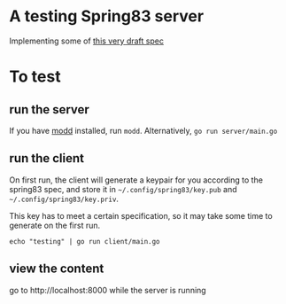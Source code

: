 # A testing Spring83 server

Implementing some of [this very draft spec](https://github.com/robinsloan/spring-83-spec/blob/main/draft-20220609.md)

# To test

## run the server

If you have [modd]() installed, run `modd`. Alternatively, `go run server/main.go`

## run the client

On first run, the client will generate a keypair for you according to the spring83 spec, and store it in `~/.config/spring83/key.pub` and `~/.config/spring83/key.priv`.

This key has to meet a certain specification, so it may take some time to generate on the first run.

`echo "testing" | go run client/main.go`

## view the content

go to http://localhost:8000 while the server is running
